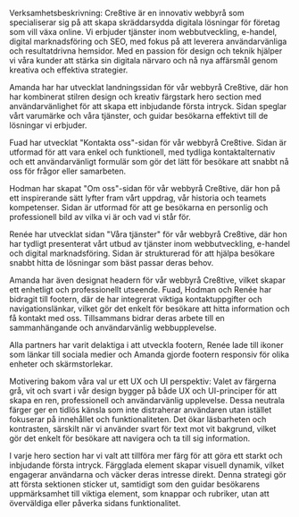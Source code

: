 Verksamhetsbeskrivning: 
Cre8tive är en innovativ webbyrå som specialiserar sig på att skapa skräddarsydda digitala lösningar för företag som vill växa online. Vi erbjuder tjänster inom webbutveckling, e-handel, digital marknadsföring och SEO, med fokus på att leverera användarvänliga och resultatdrivna hemsidor. Med en passion för design och teknik hjälper vi våra kunder att stärka sin digitala närvaro och nå nya affärsmål genom kreativa och effektiva strategier.

Amanda har har utvecklat landningssidan för vår webbyrå Cre8tive, där hon har kombinerat stilren design och kreativ färgstark hero section med användarvänlighet för att skapa ett inbjudande första intryck. Sidan speglar vårt varumärke och våra tjänster, och guidar besökarna effektivt till de lösningar vi erbjuder.

Fuad har utvecklat "Kontakta oss"-sidan för vår webbyrå Cre8tive. Sidan är utformad för att vara enkel och funktionell, med tydliga kontaktalternativ och ett användarvänligt formulär som gör det lätt för besökare att snabbt nå oss för frågor eller samarbeten.

Hodman har skapat "Om oss"-sidan för vår webbyrå Cre8tive, där hon på ett inspirerande sätt lyfter fram vårt uppdrag, vår historia och teamets kompetenser. Sidan är utformad för att ge besökarna en personlig och professionell bild av vilka vi är och vad vi står för.

Renée har utvecklat sidan "Våra tjänster" för vår webbyrå Cre8tive, där hon har tydligt presenterat vårt utbud av tjänster inom webbutveckling, e-handel och digital marknadsföring. Sidan är strukturerad för att hjälpa besökare snabbt hitta de lösningar som bäst passar deras behov.

Amanda har även designat headern för vår webbyrå Cre8tive, vilket skapar ett enhetligt och professionellt utseende. Fuad, Hodman och Renée har bidragit till footern, där de har integrerat viktiga kontaktuppgifter och navigationslänkar, vilket gör det enkelt för besökare att hitta information och få kontakt med oss. Tillsammans bidrar deras arbete till en sammanhängande och användarvänlig webbupplevelse.

Alla partners har varit delaktiga i att utveckla footern, Renée lade till ikoner som länkar till sociala medier och Amanda gjorde footern responsiv för olika enheter och skärmstorlekar. 

Motivering bakom våra val ur ett UX och UI perspektiv:
Valet av färgerna grå, vit och svart i vår design bygger på både UX och UI-principer för att skapa en ren, professionell och användarvänlig upplevelse. Dessa neutrala färger ger en tidlös känsla som inte distraherar användaren utan istället fokuserar på innehållet och funktionaliteten. Det ökar läsbarheten och kontrasten, särskilt när vi använder svart för text mot vit bakgrund, vilket gör det enkelt för besökare att navigera och ta till sig information.

I varje hero section har vi valt att tillföra mer färg för att göra ett starkt och inbjudande första intryck. Färgglada element skapar visuell dynamik, vilket engagerar användarna och väcker deras intresse direkt. Denna strategi gör att första sektionen sticker ut, samtidigt som den guidar besökarens uppmärksamhet till viktiga element, som knappar och rubriker, utan att överväldiga eller påverka sidans funktionalitet.

